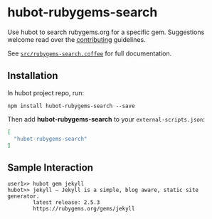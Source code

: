 # hubot-rubygems-search

Use hubot to search rubygems.org for a specific gem. Suggestions welcome read over the [contributing](/CONTRIBUTING.md) guidelines.

See [`src/rubygems-search.coffee`](src/rubygems-search.coffee) for full documentation.

## Installation

In hubot project repo, run:

`npm install hubot-rubygems-search --save`

Then add **hubot-rubygems-search** to your `external-scripts.json`:

```json
[
  "hubot-rubygems-search"
]
```

## Sample Interaction

```
user1>> hubot gem jekyll
hubot>> jekyll — Jekyll is a simple, blog aware, static site generator.
        latest release: 2.5.3
        https://rubygems.org/gems/jekyll
```
